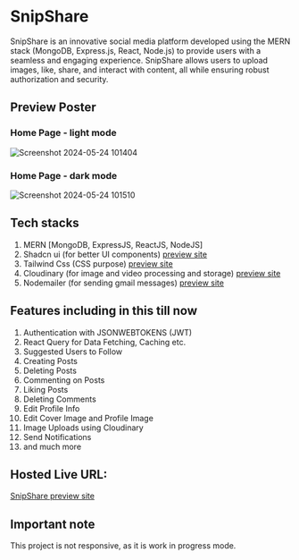# SnipShare
SnipShare is an innovative social media platform developed using the MERN stack (MongoDB, Express.js, React, Node.js) to provide users with a seamless and engaging experience. SnipShare allows users to upload images, like, share, and interact with content, all while ensuring robust authorization and security.

## Preview Poster
### Home Page - light mode
![Screenshot 2024-05-24 101404](https://github.com/Abiekatkam/SnipShare/assets/101975840/ee25ed69-2a5c-4d0f-b905-53e4aab8fb1b)

### Home Page - dark mode
![Screenshot 2024-05-24 101510](https://github.com/Abiekatkam/SnipShare/assets/101975840/6c6d1147-ffdc-4cf3-8f53-c930908e8fb7)

## Tech stacks
1. MERN [MongoDB, ExpressJS, ReactJS, NodeJS]
2. Shadcn ui (for better UI components) [preview site](https://ui.shadcn.com/)
3. Tailwind Css (CSS purpose) [preview site](https://tailwindcss.com/)
4. Cloudinary (for image and video processing and storage) [preview site](https://cloudinary.com/)
5. Nodemailer (for sending gmail messages) [preview site](https://www.nodemailer.com/)

## Features including in this till now
1. Authentication with JSONWEBTOKENS (JWT)
2. React Query for Data Fetching, Caching etc.
3. Suggested Users to Follow
4. Creating Posts
5. Deleting Posts
6. Commenting on Posts
7. Liking Posts
8. Deleting Comments
9. Edit Profile Info
10. Edit Cover Image and Profile Image
11. Image Uploads using Cloudinary
12. Send Notifications
13. and much more

## Hosted Live URL:
[SnipShare preview site](https://snipshare-w4x0.onrender.com)

## Important note
This project is not responsive, as it is work in progress mode.
